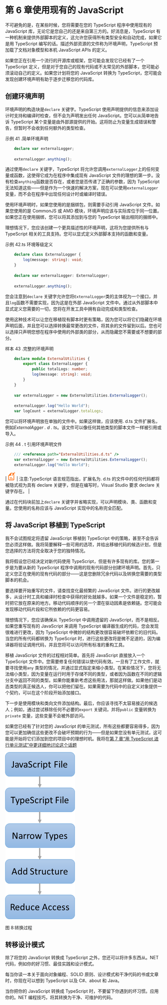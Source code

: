 # 第 6 章使用现有的 JavaScript

不可避免的是，在某些时候，您将需要在您的 TypeScript 程序中使用现有的 JavaScript 库，无论它是您自己的还是来自第三方的。好消息是，TypeScript 有一种机制来提供外部脚本的定义，这允许您获得所有类型安全和自动完成，如果它是用 TypeScript 编写的话。描述外部资源的文件称为环境声明，TypeScript 预加载了文档对象模型和本机 JavaScript APIs 的定义。

如果您正在引用一个流行的开源库或框架，您可能会发现它已经有了一个 TypeScript 定义，但是对于您自己的现有代码或不太常见的外部脚本，您可能必须滚动自己的定义。如果您计划将您的 JavaScript 转换为 TypeScript，您可能会发现创建环境声明有助于逐步迁移您的代码库。

## 创建环境声明

环境声明的构造块是``declare`` 关键字。TypeScript 使用声明提供的信息来添加设计时支持和编译时检查，但不会为声明发出任何 JavaScript。您可以从简单地告诉 TypeScript 某个变量是由外部源提供的开始。这将防止为变量生成错误和警告，但暂时不会收到任何额外的类型检查。

示例 41 .简单环境声明

```ts
    declare var externalLogger;

    externalLogger.anything();

```

通过使用``declare`` 关键字，TypeScript 将允许您调用`externalLogger`上的任何变量或函数，这使得它成为在程序中集成现有 JavaScript 文件的理想的第一步。没有检查`anything`函数是否存在，或者您是否传递了正确的参数，因为 TypeScript 无法知道这些——但是作为一个快速的解决方案，现在可以使用`externalLogger`变量，而不会在程序中出现任何设计时或编译时错误。

使用环境声明时，如果您使用的是捆绑包，则需要手动引用 JavaScript 文件。如果您使用的是 CommonJS 或 AMD 模块，环境声明应该与实际库位于同一位置。如果您正在使用捆绑，您可以将其添加到与您的 TypeScript 输出相同的捆绑中。

理想情况下，您应该创建一个更具描述性的环境声明，这将为您提供所有与 TypeScript 相关的工具支持。您可以显式定义外部脚本支持的函数和变量。

示例 42.ts 环境等级定义

```ts
    declare class ExternalLogger {
        log(message: string): void;
    }

    declare var externalLogger: ExternalLogger;

    externalLogger.anything();

```

您会注意到``declare`` 关键字允许您将`ExternalLogger`类的主体视为一个接口，并且`log`函数不需要实现，因为这是在外部 JavaScript 文件中。通过从外部脚本中显式定义您需要的一切，您将在开发工具中拥有自动完成和类型检查。

使用这种技术可以让您在移植现有脚本时更有策略，因为您可以将它们隐藏在环境声明后面，并且您可以选择转换最常更改的文件，将其余的文件留到以后。您也可以选择只声明您想在程序中使用的外部类的部分，从而隐藏您不需要或不想要的部分。

样本 43 .完整的环境声明

```ts
    declare module ExternalUtilities {
        export class ExternalLogger {
            public totalLogs: number;
            log(message: string): void;
        }
    }

    var externalLogger = new ExternalUtilities.ExternalLogger();

    externalLogger.log("Hello World");
    var logCount = externalLogger.totalLogs;

```

您可以将环境声明放在单独的文件中。如果这样做，应该使用. d.ts 文件扩展名，例如*ExternalAgger . d . ts*。该文件可以像任何其他类型的脚本文件一样被引用或导入。

示例 44 . t 引用环境声明文件

```ts
    /// <reference path="ExternalUtilities.d.ts" />
    var externalLogger = new ExternalUtilities.ExternalLogger();
    externalLogger.log("Hello World");

```

| ![](img/image009.png) | 注意:TypeScript 语言规范指出，扩展名为. d.ts 的文件中的任何代码都将被隐式视为具有 declare 关键字，但是在编写时，Visual Studio 要求 declare 关键字存在。 |

通过在代码块前加上``declare`` 关键字并省略实现，可以声明模块、类、函数和变量。您使用的名称应该与 JavaScript 实现中的名称完全匹配。

## 将 JavaScript 移植到 TypeScript

我不会试图规定将遗留 JavaScript 移植到 TypeScript 中的策略，甚至不会告诉您必须这样做。我将简要解释一些可用的选项，并给出移植代码的候选计划，但是您选择的方法将完全取决于您的独特情况。

我将假设您已经决定对新代码使用 TypeScript，但是有许多现有的库。您的第一步是为要从新的 TypeScript 程序中调用的现有代码部分创建环境声明。首先，只定义您正在使用的现有代码的部分——这是您删除冗余代码以及转换您需要的类型脚本的机会。

要选择要开始重写的文件，请查找变化最频繁的 JavaScript 文件。进行的更改越多，从设计时工具和编译时检查中获得的好处就越多。如果一个文件是稳定的，暂时把它放在原来的地方。移动代码顺序的另一个潜在驱动因素是依赖链。您可能会发现移动代码片段和它所依赖的代码更容易。

理想情况下，您应该确保从 TypeScript 中调用遗留的 JavaScript，而不是相反。如果您重写现有的 JavaScript 来调用 TypeScript 编译器生成的代码，您会发现很难进行更改，因为 TypeScript 中微妙的结构更改很容易破坏依赖它的旧代码。当您的所有代码都转换为 TypeScript 时，进行这些更改将是微不足道的，因为编译器将验证调用代码，并且您将可以访问所有标准的重构工具。

移植 JavaScript 文件的过程相对简单。首先将 JavaScript 直接放入一个 TypeScript 文件中。您需要修复任何错误以使代码有效。一旦有了工作文件，就要寻找使用``any`` 类型的情况，并通过显式指定来缩小类型。在某些情况下，您将无法缩小类型，因为变量在运行时用于存储不同的类型，或者因为函数在不同的逻辑分支中返回不同的类型。如果你能重新考虑这些用法，那就这样做。如果他们是动态类型的真正候选人，你可以把他们留在。如果需要为代码中的自定义对象提供一个契约，可以在这个阶段开始添加接口。

下一步是使用模块和类向文件添加结构。最后，你应该寻找不太容易接近的候选人；例如，通过尝试移除任何不必要的``export`` 关键词，并将``public`` 变量转换为``private`` 变量，这些变量不会被外部访问。

如果您已经有了针对您的 JavaScript 的单元测试，所有这些都要容易得多，因为您可以更加确信这些更改不会破坏预期的行为——但是如果您没有单元测试，这可能是开始将它们添加到您的项目中的理想时机。我将在[第 7 章“用 TypeScript 进行单元测试”中更详细地讨论这个话题](07.html#sigil_toc_id_86)

![](img/image010.png)

图 8:转换过程

## 转移设计模式

除了将您的 JavaScript 转换成 TypeScript 之外，您还可以将许多东西从。NET 代码，例如你的好习惯、最佳实践和设计模式。

每当你读一本关于面向对象编程、SOLID 原则、设计模式和干净代码的书或文章时，你现在可以想到 TypeScript 以及 C#、about 和 Java。

当你把你的 JavaScript 转换成 TypeScript 时，不要留下你遇到的坏习惯。应用你的。NET 编程技巧，将其转换为干净、可维护的代码。